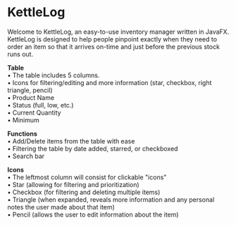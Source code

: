 # KettleLog

Welcome to KettleLog, an easy-to-use inventory manager written in JavaFX. KettleLog is designed to help people pinpoint exactly when they need to order an item so that it arrives on-time and just before the previous stock runs out. 

<b>Table</b>
<br>• The table includes 5 columns. 
<br>• Icons for filtering/editing and more information (star, checkbox, right triangle, pencil)
<br>• Product Name 
<br>• Status (full, low, etc.)
<br>• Current Quantity
<br>• Minimum 

<b>Functions</b>
<br>• Add/Delete items from the table with ease
<br>• Filtering the table by date added, starred, or checkboxed
<br>• Search bar

<b>Icons</b>
<br>• The leftmost column will consist for clickable "icons"
<br>• Star (allowing for filtering and prioritization)
<br>• Checkbox (for filtering and deleting multiple items)
<br>• Triangle (when expanded, reveals more information and any personal notes the user made about that item)
<br>• Pencil (allows the user to edit information about the item)
